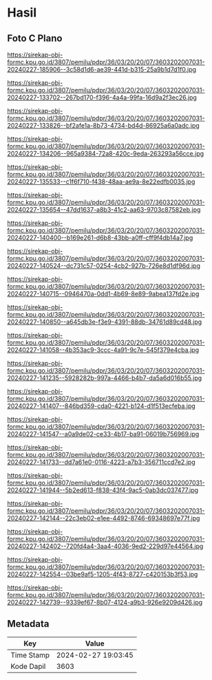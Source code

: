 # Hasil

## Foto C Plano

https://sirekap-obj-formc.kpu.go.id/3807/pemilu/pdpr/36/03/20/20/07/3603202007031-20240227-185906--3c58d1d6-ae39-441d-b315-25a9b1d7d1f0.jpg

https://sirekap-obj-formc.kpu.go.id/3807/pemilu/pdpr/36/03/20/20/07/3603202007031-20240227-133702--267bd170-f396-4a4a-99fa-16d9a2f3ec26.jpg

https://sirekap-obj-formc.kpu.go.id/3807/pemilu/pdpr/36/03/20/20/07/3603202007031-20240227-133826--bf2afe1a-8b73-4734-bd4d-86925a6a0adc.jpg

https://sirekap-obj-formc.kpu.go.id/3807/pemilu/pdpr/36/03/20/20/07/3603202007031-20240227-134206--965a9384-72a8-420c-9eda-263293a56cce.jpg

https://sirekap-obj-formc.kpu.go.id/3807/pemilu/pdpr/36/03/20/20/07/3603202007031-20240227-135533--c1f6f710-f438-48aa-ae9a-8e22edfb0035.jpg

https://sirekap-obj-formc.kpu.go.id/3807/pemilu/pdpr/36/03/20/20/07/3603202007031-20240227-135654--47dd1637-a8b3-41c2-aa63-9703c87582eb.jpg

https://sirekap-obj-formc.kpu.go.id/3807/pemilu/pdpr/36/03/20/20/07/3603202007031-20240227-140400--b169e261-d6b8-43bb-a0ff-cff9f4db14a7.jpg

https://sirekap-obj-formc.kpu.go.id/3807/pemilu/pdpr/36/03/20/20/07/3603202007031-20240227-140524--dc731c57-0254-4cb2-927b-726e8d1df96d.jpg

https://sirekap-obj-formc.kpu.go.id/3807/pemilu/pdpr/36/03/20/20/07/3603202007031-20240227-140715--0946470a-0dd1-4b69-8e89-9abea137fd2e.jpg

https://sirekap-obj-formc.kpu.go.id/3807/pemilu/pdpr/36/03/20/20/07/3603202007031-20240227-140850--a645db3e-f3e9-4391-88db-34761d89cd48.jpg

https://sirekap-obj-formc.kpu.go.id/3807/pemilu/pdpr/36/03/20/20/07/3603202007031-20240227-141058--4b353ac9-3ccc-4a91-9c7e-545f379e4cba.jpg

https://sirekap-obj-formc.kpu.go.id/3807/pemilu/pdpr/36/03/20/20/07/3603202007031-20240227-141235--5928282b-997a-4466-b4b7-da5a6d016b55.jpg

https://sirekap-obj-formc.kpu.go.id/3807/pemilu/pdpr/36/03/20/20/07/3603202007031-20240227-141407--846bd359-cda0-4221-b124-d1f513ecfeba.jpg

https://sirekap-obj-formc.kpu.go.id/3807/pemilu/pdpr/36/03/20/20/07/3603202007031-20240227-141547--a0a9de02-ce33-4b17-ba91-06019b756969.jpg

https://sirekap-obj-formc.kpu.go.id/3807/pemilu/pdpr/36/03/20/20/07/3603202007031-20240227-141733--dd7a61e0-0116-4223-a7b3-356711ccd7e2.jpg

https://sirekap-obj-formc.kpu.go.id/3807/pemilu/pdpr/36/03/20/20/07/3603202007031-20240227-141944--5b2ed613-f838-43f4-9ac5-0ab3dc037477.jpg

https://sirekap-obj-formc.kpu.go.id/3807/pemilu/pdpr/36/03/20/20/07/3603202007031-20240227-142144--22c3eb02-e1ee-4492-8746-69348697e77f.jpg

https://sirekap-obj-formc.kpu.go.id/3807/pemilu/pdpr/36/03/20/20/07/3603202007031-20240227-142402--720fd4a4-3aa4-4036-9ed2-229d97e44564.jpg

https://sirekap-obj-formc.kpu.go.id/3807/pemilu/pdpr/36/03/20/20/07/3603202007031-20240227-142554--03be9af5-1205-4f43-8727-c420153b3f53.jpg

https://sirekap-obj-formc.kpu.go.id/3807/pemilu/pdpr/36/03/20/20/07/3603202007031-20240227-142739--9339ef67-8b07-4124-a9b3-926e9209d426.jpg


## Metadata

| Key        | Value               |
| ---------- | ------------------- |
| Time Stamp | 2024-02-27 19:03:45 |
| Kode Dapil | 3603                |



